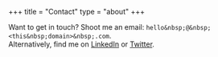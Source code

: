 +++
title = "Contact"
type = "about"
+++

Want to get in touch? Shoot me an email: `hello&nbsp;@&nbsp;<this&nbsp;domain>&nbsp;.com`.  
Alternatively, find me on [LinkedIn](https://linkedin.com/in/joeraut/) or [Twitter](https://twitter.com/joeraut).
